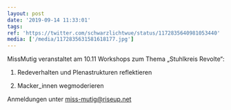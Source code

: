```yaml
---
layout: post
date: '2019-09-14 11:33:01'
tags: 
ref: 'https://twitter.com/schwarzlichtwue/status/1172835640981053440'
media: ['/media/1172835631581618177.jpg']
---
```

MissMutig veranstaltet am 10.11 Workshops zum Thema „Stuhlkreis Revolte“:

1. Redeverhalten und Plenastrukturen reflektieren

2. Macker_innen wegmoderieren



Anmeldungen unter miss-mutig@riseup.net 